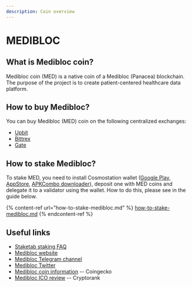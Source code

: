 ```yaml
---
description: Coin overview
---
```


# MEDIBLOC

## What is Medibloc coin? <a href="#title-text" id="title-text"></a>

Medibloc coin (MED) is a native coin of a Medibloc (Panacea) blockchain. The purpose of the project is to create patient-centered healthcare data platform.

## How to buy Medibloc? <a href="#where-is-to-find-validators-address" id="where-is-to-find-validators-address"></a>

You can buy Medibloc (MED) coin on the following centralized exchanges:

* [Upbit](https://sg.upbit.com/home)
* [Bittrex](https://bittrex.com)
* [Gate](https://www.gate.io)

## How to stake Medibloc? <a href="#detailed-guides-how-to-stake-mina" id="detailed-guides-how-to-stake-mina"></a>

To stake MED, you need to install Cosmostation wallet ([Google Play](https://play.google.com/store/apps/details?id=wannabit.io.cosmostaion), [AppStore](https://apps.apple.com/kr/app/cosmostation/id1459830339), [APKCombo downloader](https://apkcombo.com/cosmostation-wallet-for-cosmos/wannabit.io.cosmostaion/)), deposit one with MED coins and delegate it to a validator using the wallet. How to do this, please see in the guide below.

{% content-ref url="how-to-stake-medibloc.md" %}
[how-to-stake-medibloc.md](how-to-stake-medibloc.md)
{% endcontent-ref %}

## Useful links <a href="#what-are-the-profits-from-staking-mina-hardbreak" id="what-are-the-profits-from-staking-mina-hardbreak"></a>

* [Staketab staking FAQ](https://staketab.com)
* [Medibloc website](./#title-text)
* [Medibloc Telegram channel](https://t.me/mediblocannouncement)
* [Medibloc Twitter](https://twitter.com/\_medibloc)
* [Medibloc coin information](https://www.coingecko.com/en/coins/medibloc) -- Coingecko
* [Medibloc ICO review](https://cryptorank.io/ico/medibloc) -- Cryptorank
